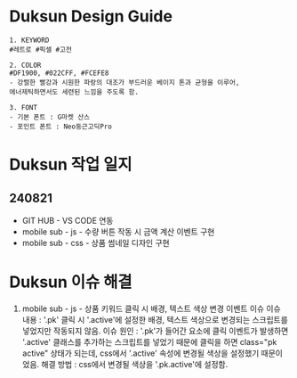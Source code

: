 # Duksun Design Guide
    1. KEYWORD
    #레트로 #픽셀 #고전
    
    2. COLOR
    #DF1900, #022CFF, #FCEFE8
    - 강렬한 빨강과 시원한 파랑의 대조가 부드러운 베이지 톤과 균형을 이루어,
    에너제틱하면서도 세련된 느낌을 주도록 함.
    
    3. FONT
    - 기본 폰트 : G마켓 산스
    - 포인트 폰트 : Neo둥근고딕Pro


# Duksun 작업 일지

## 240821
* GIT HUB - VS CODE 연동
* mobile sub - js - 수량 버튼 작동 시 금액 계산 이벤트 구현
* mobile sub - css - 상품 썸네일 디자인 구현


# Duksun 이슈 해결

1) mobile sub - js - 상품 키워드 클릭 시 배경, 텍스트 색상 변경 이벤트 이슈
    이슈 내용 : '.pk' 클릭 시 '.active'에 설정한 배경, 텍스트 색상으로 변경되는 스크립트를 넣었지만 작동되지 않음.
    이슈 원인 : '.pk'가 들어간 요소에 클릭 이벤트가 발생하면 '.active' 클래스를 추가하는 스크립트를 넣었기 때문에 클릭을 하면 class="pk active" 상태가 되는데, css에서 '.active' 속성에 변경될 색상을 설정했기 때문이었음.
    해결 방법 : css에서 변경될 색상을 '.pk.active'에 설정함.